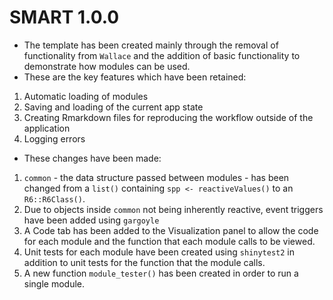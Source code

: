 SMART 1.0.0
=============
- The template has been created mainly through the removal of functionality from `Wallace` and the addition of basic functionality to demonstrate how modules can be used. 
- These are the key features which have been retained:
1. Automatic loading of modules
2. Saving and loading of the current app state
3. Creating Rmarkdown files for reproducing the workflow outside of the application
4. Logging errors 

- These changes have been made:
1. `common` - the data structure passed between modules - has been changed from a `list()` containing `spp <- reactiveValues()` to an `R6::R6Class()`.
2. Due to objects inside `common` not being inherently reactive, event triggers have been added using `gargoyle`
3. A Code tab has been added to the Visualization panel to allow the code for each module and the function that each module calls to be viewed.
4. Unit tests for each module have been created using `shinytest2` in addition to unit tests for the function that the module calls.
5. A new function `module_tester()` has been created in order to run a single module.
